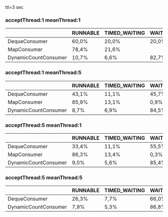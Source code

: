ttl=3 sec


### acceptThread:1  meanThread:1
|                     | RUNNABLE | TIMED_WAITING | WAITING | testConsumerAcceptMethod   | testConsumerMeanMethod   |
|---------------------|----------|---------------|---------|----------------------------|--------------------------|
|DequeConsumer        | 60,0%    | 20,0%         | 20,0%   |  279,259 ±   5,163  ops/s  |   0,914 ±   0,033  ops/s |
|MapConsumer          | 78,4%    | 21,6%         |         | 3782,671 ± 856,390  ops/s  |   0,135 ±   0,148  ops/s |
|DynamicCountConsumer | 10,7%    | 6,6%          | 82,7%   |  113,396 ±  16,107  ops/s  | 120,207 ±  26,100  ops/s |

### acceptThread:1  meanThread:5
|                      | RUNNABLE | TIMED_WAITING | WAITING | testConsumerAcceptMethod   | testConsumerMeanMethod   |
|----------------------|----------|---------------|---------|----------------------------|--------------------------|
| DequeConsumer        | 43,1%    | 11,1%         | 45,7%   |  161,784 ±  23,838  ops/s  |   2,841 ±   0,259  ops/s |
| MapConsumer          | 85,9%    | 13,1%         | 0,9%    | 2806,024 ± 731,047  ops/s  |  57,653 ± 412,370  ops/s |
| DynamicCountConsumer | 8,7%     | 6,9%          | 84,5%   |   52,828 ±   3,085  ops/s  | 264,125 ±  15,429  ops/s |

### acceptThread:5  meanThread:1
|                      | RUNNABLE | TIMED_WAITING | WAITING | testConsumerAcceptMethod   | testConsumerMeanMethod    |
|----------------------|----------|---------------|---------|----------------------------|---------------------------|
| DequeConsumer        | 33,4%    | 11,1%         | 55,5%   |  404,471 ±   39,669  ops/s | 0,603 ±    0,019  ops/s   |
| MapConsumer          | 86,3%    | 13,4%         | 0,3%    | 4558,336 ±  501,244  ops/s | 900,819 ± 3728,496  ops/s |
| DynamicCountConsumer | 9,0%     | 5,6%          | 85,4%   |  159,321 ±   25,210  ops/s | 31,865 ±    5,068  ops/s  |

### acceptThread:5  meanThread:5
|                       | RUNNABLE | TIMED_WAITING | WAITING | testConsumerAcceptMethod   | testConsumerMeanMethod   |
|-----------------------|----------|---------------|---------|----------------------------|--------------------------|
| DequeConsumer         | 26,3%    | 7,7%          | 66,0%   | 267,791 ± 46,644  ops/s    |   1,061 ±  0,520  ops/s  |
|  DynamicCountConsumer | 7,9%     | 5,3%          | 86,8%   | 115,836 ±  2,025  ops/s    | 115,833 ±  1,980  ops/s  |
